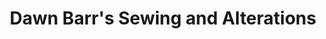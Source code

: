 ---
title: "Dawn Barr's Sewing and Alterations"
url: /cheboygan/dawn-barrs-sewing-and-alterations/
shop: tailor
---
